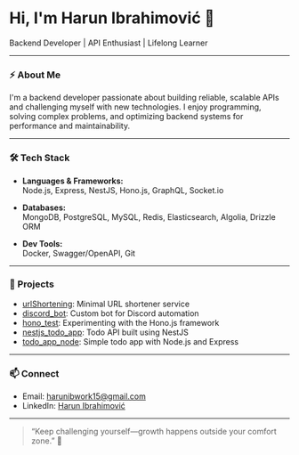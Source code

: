 # Hi, I'm Harun Ibrahimović 👋

Backend Developer | API Enthusiast | Lifelong Learner

---

### ⚡ About Me

I'm a backend developer passionate about building reliable, scalable APIs and challenging myself with new technologies. I enjoy programming, solving complex problems, and optimizing backend systems for performance and maintainability.

---

### 🛠️ Tech Stack

- **Languages & Frameworks:**  
  Node.js, Express, NestJS, Hono.js, GraphQL, Socket.io

- **Databases:**  
  MongoDB, PostgreSQL, MySQL, Redis, Elasticsearch, Algolia, Drizzle ORM

- **Dev Tools:**  
  Docker, Swagger/OpenAPI, Git

---

### 🚀 Projects

- [urlShortening](https://github.com/One-Zee/urlShortening): Minimal URL shortener service  
- [discord_bot](https://github.com/One-Zee/discord_bot): Custom bot for Discord automation  
- [hono_test](https://github.com/One-Zee/hono_test): Experimenting with the Hono.js framework  
- [nestjs_todo_app](https://github.com/One-Zee/nestjs_todo_app): Todo API built using NestJS  
- [todo_app_node](https://github.com/One-Zee/todo_app_node): Simple todo app with Node.js and Express

---

### 📫 Connect

- Email: [harunibwork15@gmail.com](mailto:harunibwork15@gmail.com)
- LinkedIn: [Harun Ibrahimović](https://www.linkedin.com/in/harun-ibrahimovi%C4%87-78a52923b/)

---

> “Keep challenging yourself—growth happens outside your comfort zone.” 🚀
